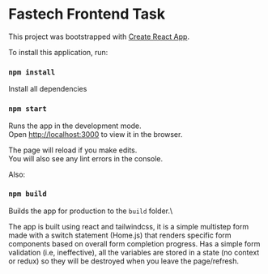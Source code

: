 # Fastech Frontend Task

This project was bootstrapped with [Create React App](https://github.com/facebook/create-react-app).


To install this application, run:

### `npm install`

Install all dependencies

### `npm start`

Runs the app in the development mode.\
Open [http://localhost:3000](http://localhost:3000) to view it in the browser.

The page will reload if you make edits.\
You will also see any lint errors in the console.

Also:
### `npm build`

Builds the app for production to the `build` folder.\


The app is built using react and tailwindcss, it is a simple multistep form made with a switch statement (Home.js) that renders specific form components based on overall form completion progress. Has a simple form validation (i.e, ineffective), all the variables are stored in a state (no context or redux) so they will be destroyed when you leave the page/refresh.
